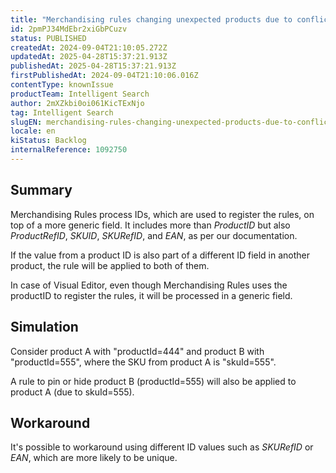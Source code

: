 ```yaml
---
title: "Merchandising rules changing unexpected products due to conflicting IDs"
id: 2pmPJ34MdEbr2xiGbPCuzv
status: PUBLISHED
createdAt: 2024-09-04T21:10:05.272Z
updatedAt: 2025-04-28T15:37:21.913Z
publishedAt: 2025-04-28T15:37:21.913Z
firstPublishedAt: 2024-09-04T21:10:06.016Z
contentType: knownIssue
productTeam: Intelligent Search
author: 2mXZkbi0oi061KicTExNjo
tag: Intelligent Search
slugEN: merchandising-rules-changing-unexpected-products-due-to-conflicting-ids
locale: en
kiStatus: Backlog
internalReference: 1092750
---
```


## Summary


Merchandising Rules process IDs, which are used to register the rules, on top of a more generic field. It includes more than _ProductID_ but also _ProductRefID_, _SKUID_, _SKURefID_, and _EAN_, as per our documentation.

If the value from a product ID is also part of a different ID field in another product, the rule will be applied to both of them.

In case of Visual Editor, even though Merchandising Rules uses the productID to register the rules, it will be processed in a generic field.


##

## Simulation


Consider product A with "productId=444" and product B with "productId=555", where the SKU from product A is "skuId=555".

A rule to pin or hide product B (productId=555) will also be applied to product A (due to skuId=555).


##

## Workaround


It's possible to workaround using different ID values such as _SKURefID_ or _EAN_, which are more likely to be unique.

